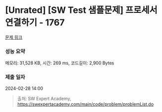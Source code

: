 # [Unrated] [SW Test 샘플문제] 프로세서 연결하기 - 1767 

[문제 링크](https://swexpertacademy.com/main/code/problem/problemDetail.do?contestProbId=AV4suNtaXFEDFAUf) 

### 성능 요약

메모리: 31,528 KB, 시간: 269 ms, 코드길이: 2,900 Bytes

### 제출 일자

2024-02-28 14:00



> 출처: SW Expert Academy, https://swexpertacademy.com/main/code/problem/problemList.do